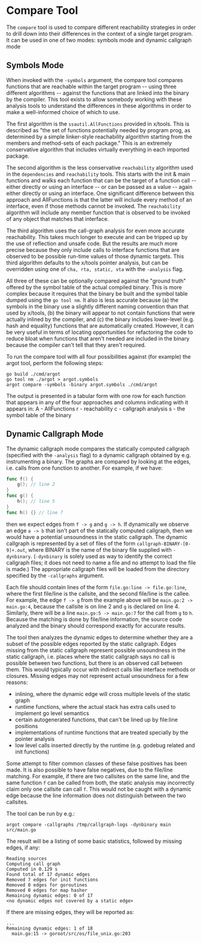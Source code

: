 # Compare Tool

The `compare` tool is used to compare different reachability strategies in order to drill down into their differences in the context of a single target program.  It can be used in one of two modes: symbols mode and dynamic callgraph mode

## Symbols Mode

When invoked with the `-symbols` argument, the compare tool compares functions that are reachable within the target program -- using three different algorithms -- against the functions that are linked into the binary by the compiler.  This tool exists to allow somebody working with these analysis tools to understand the differences in these algorithms in order to make a well-informed choice of which to use.  

The first algorithm is the `ssautil.AllFunctions` provided in x/tools.  This is described as "the set of functions potentially needed by program prog, as determined by a simple linker-style reachability algorithm starting from the members and method-sets of each package."  This is an extremely conservative algorithm that includes virtually everything in each imported package.

The second algorithm is the less conservative `reachability` algorithm used in the `dependencies` and `reachability` tools.  This starts with the init & main functions and walks each function that can be the target of a function call -- either directly or using an interface -- or can be passed as a value -- again either directly or using an interface.  One significant difference between this approach and AllFunctions is that the latter will include every method of an interface, even if those methods cannot be invoked.  The `reachability` algorithm will include any member function that is observed to be invoked of any object that matches that interface.

The third algorithm uses the call-graph analysis for even more accurate reachability.  This takes much longer to execute and can be tripped up by the use of reflection and unsafe code.  But the results are much more precise because they only include calls to interface functions that are observed to be possible run-time values of those dynamic targets.  This third algorithm defaults to the x/tools pointer analysis, but can be overridden using one of `cha, rta, static, vta` with the `-analysis` flag. 

All three of these can be optionally compared against the "ground truth" offered by the symbol table of the actual compiled binary.  This is more complex because it requires that the binary be built and the symbol table dumped using the `go tool nm`.  It also is less accurate because (a) the symbols in the binary use a slightly different naming convention than that used by x/tools, (b) the binary will appear to not contain functions that were actually inlined by the compiler, and (c) the binary includes lower-level (e.g. hash and equality) functions that are automatically created.  However, it can be very useful in terms of locating opportunities for refactoring the code to reduce bloat when functions that aren't needed are included in the binary because the compiler can't tell that they aren't required.

To run the compare tool with all four possibilities against (for example) the argot tool, perform the following steps:
```shell
go build ./cmd/argot
go tool nm ./argot > argot.symbols
argot compare -symbols -binary argot.symbols ./cmd/argot
```

The output is presented in a tabular form with one row for each function that appears in any of the four approaches and columns indicating with it appears in: 
 A - AllFunctions
 r - reachability
 c - callgraph analysis
 s - the symbol table of the binary  

## Dynamic Callgraph Mode

The dynamic callgraph mode compares the statically computed callgraph (specified with the `-analysis` flag) to a dynamic callgraph obtained by e.g. instrumenting a binary. The graphs are compared by looking at the edges, i.e. calls from one function to another. For example, if we have:

```go
func f() {
    g(); // line 2
}
func g() {
    h(); // line 5
}
func h() {} // line 7
```

then we expect edges from `f -> g` and `g -> h`. If dynamically we observe an edge `a -> b` that isn't part of the statically computed callgraph, then we would have a potential unsoundness in the static callgraph. The dynamic callgraph is represented by a set of files of the form `callgraph-BINARY-[0-9]+.out`, where BINARY is the name of the binary file supplied with `-dynbinary`. (`-dynbinary` is solely used as way to identify the correct callgraph files; it does not need to name a file and no attempt to load the file is made.) The appropriate callgraph files will be loaded from the directory specified by the `-callgraphs` argument.

Each file should contain lines of the form `file.go:line -> file.go:line`, where the first file/line is the callsite, and the second file/line is the callee. For example, the edge `f -> g` from the example above will be `main.go:2 -> main.go:4`, because the callsite is on line 2 and `g` is declared on line 4. Similarly, there will be a line `main.go:5 -> main.go:7` for the call from `g` to `h`. Because the matching is done by file/line information, the source code analyzed and the binary should correspond exactly for accurate results.

The tool then analyzes the dynamic edges to determine whether they are a subset of the possible edges reported by the static callgraph. Edges missing from the static callgraph represent possible unsoundness in the static callgraph, i.e. places where the static callgraph says no call is possible between two functions, but there is an observed call between them. This would typically occur with indirect calls like interface methods or closures. Missing edges may not represent actual unsoundness for a few reasons:
- inlining, where the dynamic edge will cross multiple levels of the static graph
- runtime functions, where the actual stack has extra calls used to implement go level semantics
- certain autogenerated functions, that can't be lined up by file:line positions
- implementations of runtime functions that are treated specially by the pointer analysis
- low level calls inserted directly by the runtime (e.g. godebug related and init functions)

Some attempt to filter common classes of these false positives has been made. It is also possible to have false negatives, due to the file/line matching. For example, if there are two callsites on the same line, and the same function `f` can be called from both, the static analysis may incorrectly claim only one callsite can call `f`. This would not be caught with a dynamic edge because the line information does not distinguish between the two callsites.

The tool can be run by e.g.:

```shell
argot compare -callgraphs /tmp/callgraph-logs -dynbinary main src/main.go
```

The result will be a listing of some basic statistics, followed by missing edges, if any:

```
Reading sources
Computing call graph
Computed in 0.129 s
Found total of 17 dynamic edges
Removed 7 edges for init functions
Removed 0 edges for goroutines
Removed 0 edges for map hasher
Remaining dynamic edges: 0 of 17
<no dynamic edges not covered by a static edge>
```

If there are missing edges, they will be reported as:

```
...
Remaining dynamic edges: 1 of 18
  main.go:15 -> goroot/src/os/file_unix.go:203
```
